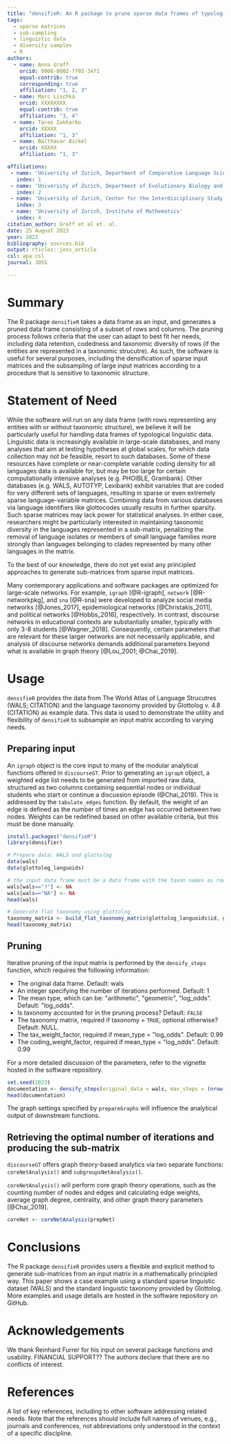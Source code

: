 ```yaml
---
title: "densifieR: An R package to prune sparse data frames of typological linguistic data"
tags:
  - sparse matrices
  - sub-sampling
  - linguistic data
  - diversity samples
  - R
authors:
  - name: Anna Graff
    orcid: 0000-0002-7703-3471
    equal-contrib: true
    corresponding: true 
    affiliation: "1, 2, 3"
  - name: Marc Lischka
    orcid: XXXXXXXX
    equal-contrib: true
    affiliation: "3, 4"
  - name: Taras Zakharko
    orcid: XXXXX
    affiliation: "1, 3"
  - name: Balthasar Bickel
    orcid: XXXXX
    affiliation: "1, 3"

affiliations:
 - name: 'University of Zurich, Department of Comparative Language Science'
   index: 1
 - name: 'University of Zurich, Department of Evolutionary Biology and Environmental Studies'
   index: 2
 - name: 'University of Zurich, Center for the Interdisciplinary Study of Language Evolution'
   index: 3
 - name: 'University of Zurich, Institute of Mathematics'
   index: 4
citation_author: Graff et al et. al.
date: 25 August 2023
year: 2023
bibliography: sources.bib
output: rticles::joss_article
csl: apa.csl
journal: JOSS

---
```


# Summary

The R package ``densifieR`` takes a data frame as an input, and generates a pruned data frame consisting of a subset of rows and columns. The pruning process follows criteria that the user can adapt to best fit her needs, including data retention, codedness and taxonomic diversity of rows (if the entities are represented in a taxonomic strucutre). As such, the software is useful for several purposes, including the densification of sparse input matrices and the subsampling of large input matrices according to a procedure that is sensitive to taxonomic structure.

# Statement of Need

While the software will run on any data frame (with rows representing any entities with or without taxonomic structure), we believe it will be particularly useful for handling data frames of typological linguistic data. Linguistic data is increasingly available in large-scale databases, and many analyses that aim at testing hypotheses at global scales, for which data collection may not be feasible, resort to such databases. Some of these resources have complete or near-complete variable coding density for all languages data is available for, but may be too large for certain computationally intensive analyses (e.g. PHOIBLE, Grambank). Other databases (e.g. WALS, AUTOTYP, Lexibank) exhibit variables that are coded for very different sets of languages, resulting in sparse or even extremely sparse language-variable matrices. Combining data from various databases via language identifiers like glottocodes usually results in further sparsity. Such sparse matrices may lack power for statistical analyses. In either case, researchers might be particularly interested in maintaining taxonomic diversity in the languages represented in a sub-matrix, penalizing the removal of language isolates or members of small language families more strongly than languages belonging to clades represented by many other languages in the matrix.

To the best of our knowledge, there do not yet exist any principled approaches to generate sub-matrices from sparse input matrices.


Many contemporary applications and software packages are optimized for large-scale networks. For example, ``igraph`` [@R-igraph], ``network`` [@R-networkpkg], and ``sna`` [@R-sna] were developed to analyze social media networks [@Jones_2017], epidemiological networks [@Christakis_2011], and political networks [@Hobbs_2016], respectively. In contrast, discourse networks in educational contexts are substantially smaller, typically with only 3-8 students [@Wagner_2018]. Consequently, certain parameters that are relevant for these larger networks are not necessarily applicable, and analysis of discourse networks demands additional parameters beyond what is available in graph theory [@Lou_2001; @Chai_2019].

# Usage

``densifieR`` provides the data from The World Atlas of Language Strucutres (WALS; CITATION) and the language taxonomy provided by Glottolog v. 4.8 (CITATION) as example data. This data is used to demonstrate the utility and flexibility of ``densifieR`` to subsample an input matrix according to varying needs.

## Preparing input

An ``igraph`` object is the core input to many of the modular analytical functions offered in ``discourseGT``. Prior to generating an ``igraph`` object, a weighted edge list needs to be generated from imported raw data, structured as two columns containing sequential nodes or individual students who start or continue a discussion episode (@Chai_2019). This is addressed by the `tabulate_edges` function. By default, the weight of an edge is defined as the number of times an edge has occurred between two nodes. Weights can be redefined based on other available criteria, but this must be done manually. 

```r
install.packages("densifieR")
library(densifier)

# Prepare data: WALS and glottolog
data(wals)
data(glottolog_languoids)

# the input data frame must be a data frame with the taxon names as row names and variable names as column names; any question marks, empty entries, "NA"s must be coded as NAs
wals[wals=="?"] <- NA
wals[wals=="NA"] <- NA
head(wals)

# Generate flat taxonomy using glottolog
taxonomy_matrix <- build_flat_taxonomy_matrix(glottolog_languoids$id, glottolog_languoids$parent_id)
head(taxonomy_matrix)
```
## Pruning
Iterative pruning of the input matrix is performed by the `densify_steps` function, which requires the following information:

  *	The original data frame. Default: wals
  *	An integer specifying the number of iterations performed. Default: 1
  *	The mean type, which can be: "arithmetic", "geometric", "log_odds". Default: "log_odds".
  *	Is taxonomy accounted for in the pruning process? Default: `FALSE`
  *	The taxonomy matrix, required if taxonomy = `TRUE`, optional otherwise? Default: NULL.
  *	The tax_weight_factor, required if mean_type = "log_odds". Default: 0.99
  *	The coding_weight_factor, required if mean_type = "log_odds". Default: 0.99

For a more detailed discussion of the parameters, refer to the vignette hosted in the software repository.
```r
set.seed(2023)
documentation <- densify_steps(original_data = wals, max_steps = (nrow(wals)+ncol(wals), mean_type = "log_odds", taxonomy = TRUE, taxonomy_matrix = taxonomy_matrix, tax_weight_factor = 0.99, coding_weight_factor = 0.99)
head(documentation)
```

The graph settings specified by `prepareGraphs` will influence the analytical output of downstream functions.

## Retrieving the optimal number of iterations and producing the sub-matrix
``discourseGT`` offers graph theory-based analytics via two separate functions: `coreNetAnalysis()` and `subgroupsNetAnalysis()`. 

`coreNetAnalysis()` will perform core graph theory operations, such as the counting number of nodes and edges and calculating edge weights, average graph degree, centrality, and other graph theory parameters [@Chai_2019].

```r
coreNet <- coreNetAnalysis(prepNet)
```

# Conclusions
The R package ``densifieR`` provides users a flexible and explicit method to generate sub-matrices from an input matrix in a mathematically principled way. This paper shows a case example using a standard sparse linguistic dataset (WALS) and the standard linguistic taxonomy provided by Glottolog. More examples and usage details are hosted in the software repository on GitHub.

# Acknowledgements
We thank Reinhard Furrer for his input on several package functions and usability.
FINANCIAL SUPPORT??
The authors declare that there are no conflicts of interest.

# References
A list of key references, including to other software addressing related needs. Note that the references should include full names of venues, e.g., journals and conferences, not abbreviations only understood in the context of a specific discipline.

